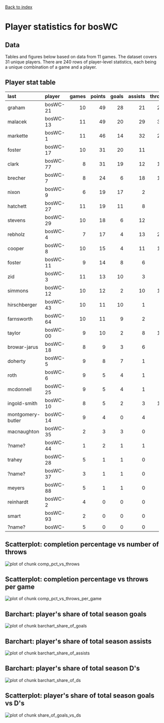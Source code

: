 
<a href="../index.html">Back to index</a>



# Player statistics for bosWC

## Data

Tables and figures below based on data from 11 games. The dataset covers 31 unique players. There are 240 rows of player-level statistics, each being a unique combination of a game and a player. 

## Player stat table

|last              |player   | games| points| goals| assists| throws| completions| comp_pct| def| catches| drop|
|:-----------------|:--------|-----:|------:|-----:|-------:|------:|-----------:|--------:|---:|-------:|----:|
|graham            |bosWC-21 |    10|     49|    28|      21|    221|         215|     0.97|   4|     238|    2|
|malacek           |bosWC-13 |    11|     49|    20|      29|    365|         328|     0.90|   1|     284|    9|
|markette          |bosWC-1  |    11|     46|    14|      32|    216|         197|     0.91|   5|     208|    4|
|foster            |bosWC-17 |    10|     31|    20|      11|     85|          79|     0.93|   5|     102|    2|
|clark             |bosWC-77 |     8|     31|    19|      12|    105|          95|     0.90|   3|     122|    1|
|brecher           |bosWC-7  |     8|     24|     6|      18|    181|         171|     0.94|   2|     144|    2|
|nixon             |bosWC-9  |     6|     19|    17|       2|     34|          32|     0.94|   0|      52|    1|
|hatchett          |bosWC-27 |    11|     19|    11|       8|     54|          48|     0.89|  18|      63|    1|
|stevens           |bosWC-29 |    10|     18|     6|      12|     53|          48|     0.91|   5|      60|    0|
|rebholz           |bosWC-4  |     7|     17|     4|      13|    200|         185|     0.92|   2|     168|    3|
|cooper            |bosWC-8  |    10|     15|     4|      11|    107|          95|     0.89|   3|      84|    1|
|foster            |bosWC-11 |     9|     14|     8|       6|     57|          48|     0.84|   7|      63|    2|
|zid               |bosWC-3  |    11|     13|    10|       3|     65|          60|     0.92|   1|      74|    0|
|simmons           |bosWC-12 |    10|     12|     2|      10|    112|         105|     0.94|   6|      76|    0|
|hirschberger      |bosWC-43 |    10|     11|    10|       1|     37|          28|     0.76|   5|      42|    0|
|farnsworth        |bosWC-64 |    10|     11|     9|       2|     41|          38|     0.93|   7|      49|    1|
|taylor            |bosWC-00 |     9|     10|     2|       8|    169|         159|     0.94|   4|     110|    4|
|browar-jarus      |bosWC-18 |     8|      9|     3|       6|     47|          37|     0.79|   3|      45|    2|
|doherty           |bosWC-5  |     9|      8|     7|       1|     31|          28|     0.90|   5|      36|    0|
|roth              |bosWC-6  |     9|      5|     4|       1|     22|          18|     0.82|   4|      25|    1|
|mcdonnell         |bosWC-25 |     9|      5|     4|       1|     19|          17|     0.89|   3|      23|    0|
|ingold-smith      |bosWC-10 |     8|      5|     2|       3|    106|          96|     0.91|   1|      86|    2|
|montgomery-butler |bosWC-14 |     9|      4|     0|       4|     74|          71|     0.96|   4|      36|    0|
|macnaughton       |bosWC-35 |     2|      3|     3|       0|     11|           9|     0.82|   0|      14|    0|
|?name?            |bosWC-44 |     1|      2|     1|       1|      9|           9|     1.00|   0|       7|    0|
|trahey            |bosWC-28 |     5|      1|     1|       0|     18|          16|     0.89|   2|      18|    0|
|?name?            |bosWC-37 |     3|      1|     1|       0|      7|           6|     0.86|   2|       7|    0|
|meyers            |bosWC-88 |     5|      1|     1|       0|     25|          23|     0.92|   1|      23|    0|
|reinhardt         |bosWC-2  |     4|      0|     0|       0|      5|           5|     1.00|   1|       5|    0|
|smart             |bosWC-93 |     2|      0|     0|       0|      0|           0|      NaN|   0|       2|    0|
|?name?            |bosWC-   |     5|      0|     0|       0|      0|           0|      NaN|   0|       0|    0|

## Scatterplot: completion percentage vs number of throws
![plot of chunk comp_pct_vs_throws](./bosWC_player-stats_files/figure-html/comp_pct_vs_throws.png) 

## Scatterplot: completion percentage vs throws per game
![plot of chunk comp_pct_vs_throws_per_game](./bosWC_player-stats_files/figure-html/comp_pct_vs_throws_per_game.png) 



## Barchart: player's share of total season goals
![plot of chunk barchart_share_of_goals](./bosWC_player-stats_files/figure-html/barchart_share_of_goals.png) 

## Barchart: player's share of total season assists
![plot of chunk barchart_share_of_assists](./bosWC_player-stats_files/figure-html/barchart_share_of_assists.png) 

## Barchart: player's share of total season D's
![plot of chunk barchart_share_of_ds](./bosWC_player-stats_files/figure-html/barchart_share_of_ds.png) 

## Scatterplot: player's share of total season goals vs D's
![plot of chunk share_of_goals_vs_ds](./bosWC_player-stats_files/figure-html/share_of_goals_vs_ds.png) 


